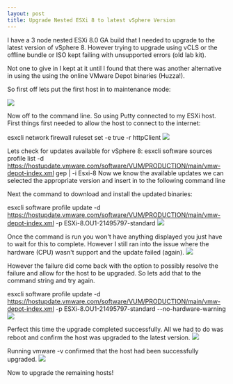 ```yaml
---
layout: post
title: Upgrade Nested ESXi 8 to latest vSphere Version
---
```

I have a 3 node nested ESXi 8.0 GA build that I needed to upgrade to the latest version of vSphere 8. However trying to upgrade using vCLS or the offline bundle or ISO kept failing with unsupported errors (old lab kit).

Not one to give in I kept at it until I found that there was another alternative in using the using the online VMware Depot binaries (Huzza!).


So first off lets put the first host in to maintenance mode:


<img src="{{ site.baseurl }}/images/upgrade-esxi/maint-mode.jpg">

Now off to the command line. So using Putty connected to my ESXi host.
First things first needed to allow the host to connect to the internet:


esxcli network firewall ruleset set -e true -r httpClient
<img src="{{ site.baseurl }}/images/upgrade-esxi/enable-http.png">


Lets check for updates available for vSphere 8:
esxcli software sources profile list -d https://hostupdate.vmware.com/software/VUM/PRODUCTION/main/vmw-depot-index.xml gep | -i Esxi-8
Now we know the available updates we can selected the appropriate version and insert in to the following  command line


Next the command to download and install the updated binaries:


esxcli software profile update -d https://hostupdate.vmware.com/software/VUM/PRODUCTION/main/vmw-depot-index.xml -p ESXi-8.OU1-21495797-standard
<img src="{{ site.baseurl }}/images/upgrade-esxi/vmw-depot-cmd.png">

Once the command is run you won't have anything displayed you just have to wait for this to complete. However I still ran into the issue where the hardware (CPU) wasn't support and the update failed (again).
<img src="{{ site.baseurl }}/images/upgrade-esxi/hardware-warning.png">

However the failure did come back with the option to possibly resolve the failure and allow for the host to be upgraded. So lets add that to the command string and try again.


esxcli software profile update -d https://hostupdate.vmware.com/software/VUM/PRODUCTION/main/vmw-depot-index.xml -p ESXi-8.OU1-21495797-standard --no-hardware-warning
<img src="{{ site.baseurl }}/images/upgrade-esxi/vmw-depot-cmd-hardware.png">

Perfect this time the upgrade completed successfully. All we had to do was reboot and confirm the host was upgraded to the latest version.
<img src="{{ site.baseurl }}/images/upgrade-esxi/reboot.png">

Running vmware -v confirmed that the host had been successfully upgraded.
<img src="{{ site.baseurl }}/images/upgrade-esxi/version.png">

Now to upgrade the remaining hosts!
